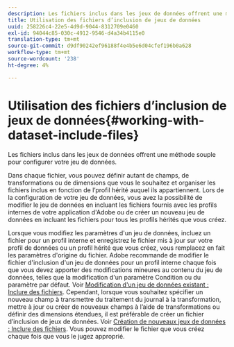 ```yaml
---
description: Les fichiers inclus dans les jeux de données offrent une méthode souple pour configurer votre jeu de données.
title: Utilisation des fichiers d’inclusion de jeux de données
uuid: 258226c4-22e5-4d9d-9044-8312709e0460
exl-id: 94044c85-030c-4912-9546-d4a34b4115e0
translation-type: tm+mt
source-git-commit: d9df90242ef96188f4e4b5e6d04cfef196b0a628
workflow-type: tm+mt
source-wordcount: '238'
ht-degree: 4%

---
```


# Utilisation des fichiers d’inclusion de jeux de données{#working-with-dataset-include-files}

Les fichiers inclus dans les jeux de données offrent une méthode souple pour configurer votre jeu de données.

Dans chaque fichier, vous pouvez définir autant de champs, de transformations ou de dimensions que vous le souhaitez et organiser les fichiers inclus en fonction de l’profil hérité auquel ils appartiennent. Lors de la configuration de votre jeu de données, vous avez la possibilité de modifier le jeu de données en incluant les fichiers fournis avec les profils internes de votre application d&#39;Adobe ou de créer un nouveau jeu de données en incluant les fichiers pour tous les profils hérités que vous créez.

Lorsque vous modifiez les paramètres d&#39;un jeu de données, incluez un fichier pour un profil interne et enregistrez le fichier mis à jour sur votre profil de données ou un profil hérité que vous créez, vous remplacez en fait les paramètres d&#39;origine du fichier. Adobe recommande de modifier le fichier d&#39;inclusion d&#39;un jeu de données pour un profil interne chaque fois que vous devez apporter des modifications mineures au contenu du jeu de données, telles que la modification d&#39;un paramètre Condition ou du paramètre par défaut. Voir [Modification d&#39;un jeu de données existant : Inclure des fichiers](../../../../home/c-dataset-const-proc/c-dataset-inc-files/c-work-dataset-inc-files/t-edit-ex-dataset-inc-files.md#task-456c04e38ebc425fb35677a6bb6aa077). Cependant, lorsque vous souhaitez spécifier un nouveau champ à transmettre du traitement du journal à la transformation, mettre à jour ou créer de nouveaux champs à l’aide de transformations ou définir des dimensions étendues, il est préférable de créer un fichier d’inclusion de jeux de données. Voir [Création de nouveaux jeux de données : Inclure des fichiers](../../../../home/c-dataset-const-proc/c-dataset-inc-files/c-work-dataset-inc-files/t-create-new-dataset-inc-files.md#task-b29f30605c374a6ca747ac843337b06e). Vous pouvez modifier le fichier que vous créez chaque fois que vous le jugez approprié.
